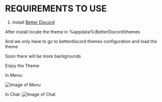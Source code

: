 # REQUIREMENTS TO USE


1. Install [Better Discord](https://github.com/rauenzi/BetterDiscordApp/releases)

After install locate the theme in %appdata%\BetterDiscord\themes


And we only have to go to betterdiscord themes configuration and load the theme

Soon there will be more backgrounds

Enjoy the Theme


In Menu:

![Image of Menu](https://i.imgur.com/dWGpMHX.png)




In Chat:
![Image of Chat](https://i.imgur.com/f5t9ww1.png)






